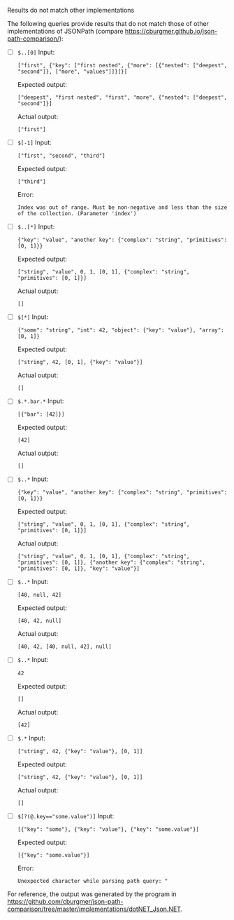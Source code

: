 Results do not match other implementations

The following queries provide results that do not match those of other implementations of JSONPath
(compare https://cburgmer.github.io/json-path-comparison/):

- [ ] `$..[0]`
  Input:
  ```
  ["first", {"key": ["first nested", {"more": [{"nested": ["deepest", "second"]}, ["more", "values"]]}]}]
  ```
  Expected output:
  ```
  ["deepest", "first nested", "first", "more", {"nested": ["deepest", "second"]}]
  ```
  Actual output:
  ```
  ["first"]
  ```

- [ ] `$[-1]`
  Input:
  ```
  ["first", "second", "third"]
  ```
  Expected output:
  ```
  ["third"]
  ```
  Error:
  ```
  Index was out of range. Must be non-negative and less than the size of the collection. (Parameter 'index')
  ```

- [ ] `$..[*]`
  Input:
  ```
  {"key": "value", "another key": {"complex": "string", "primitives": [0, 1]}}
  ```
  Expected output:
  ```
  ["string", "value", 0, 1, [0, 1], {"complex": "string", "primitives": [0, 1]}]
  ```
  Actual output:
  ```
  []
  ```

- [ ] `$[*]`
  Input:
  ```
  {"some": "string", "int": 42, "object": {"key": "value"}, "array": [0, 1]}
  ```
  Expected output:
  ```
  ["string", 42, [0, 1], {"key": "value"}]
  ```
  Actual output:
  ```
  []
  ```

- [ ] `$.*.bar.*`
  Input:
  ```
  [{"bar": [42]}]
  ```
  Expected output:
  ```
  [42]
  ```
  Actual output:
  ```
  []
  ```

- [ ] `$..*`
  Input:
  ```
  {"key": "value", "another key": {"complex": "string", "primitives": [0, 1]}}
  ```
  Expected output:
  ```
  ["string", "value", 0, 1, [0, 1], {"complex": "string", "primitives": [0, 1]}]
  ```
  Actual output:
  ```
  ["string", "value", 0, 1, [0, 1], {"complex": "string", "primitives": [0, 1]}, {"another key": {"complex": "string", "primitives": [0, 1]}, "key": "value"}]
  ```

- [ ] `$..*`
  Input:
  ```
  [40, null, 42]
  ```
  Expected output:
  ```
  [40, 42, null]
  ```
  Actual output:
  ```
  [40, 42, [40, null, 42], null]
  ```

- [ ] `$..*`
  Input:
  ```
  42
  ```
  Expected output:
  ```
  []
  ```
  Actual output:
  ```
  [42]
  ```

- [ ] `$.*`
  Input:
  ```
  ["string", 42, {"key": "value"}, [0, 1]]
  ```
  Expected output:
  ```
  ["string", 42, {"key": "value"}, [0, 1]]
  ```
  Actual output:
  ```
  []
  ```

- [ ] `$[?(@.key=="some.value")]`
  Input:
  ```
  [{"key": "some"}, {"key": "value"}, {"key": "some.value"}]
  ```
  Expected output:
  ```
  [{"key": "some.value"}]
  ```
  Error:
  ```
  Unexpected character while parsing path query: "
  ```


For reference, the output was generated by the program in https://github.com/cburgmer/json-path-comparison/tree/master/implementations/dotNET_Json.NET.
